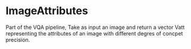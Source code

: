# ImageAttributes

Part of the VQA pipeline, Take as input an image and return a vector Vatt representing the attributes of an image with different degres of concpet precision.

